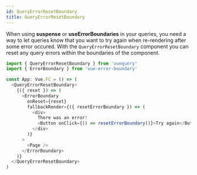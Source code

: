 ```yaml
---
id: QueryErrorResetBoundary
title: QueryErrorResetBoundary
---
```


When using **suspense** or **useErrorBoundaries** in your queries, you need a way to let queries know that you want to try again when re-rendering after some error occured. With the `QueryErrorResetBoundary` component you can reset any query errors within the boundaries of the component.

```js
import { QueryErrorResetBoundary } from 'vuequery'
import { ErrorBoundary } from 'vue-error-boundary'

const App: Vue.FC = () => (
  <QueryErrorResetBoundary>
    {({ reset }) => (
      <ErrorBoundary
        onReset={reset}
        fallbackRender={({ resetErrorBoundary }) => (
          <div>
            There was an error!
            <Button onClick={() => resetErrorBoundary()}>Try again</Button>
          </div>
        )}
      >
        <Page />
      </ErrorBoundary>
    )}
  </QueryErrorResetBoundary>
)
```
